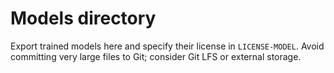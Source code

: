 # Models directory

Export trained models here and specify their license in `LICENSE-MODEL`.
Avoid committing very large files to Git; consider Git LFS or external storage.
